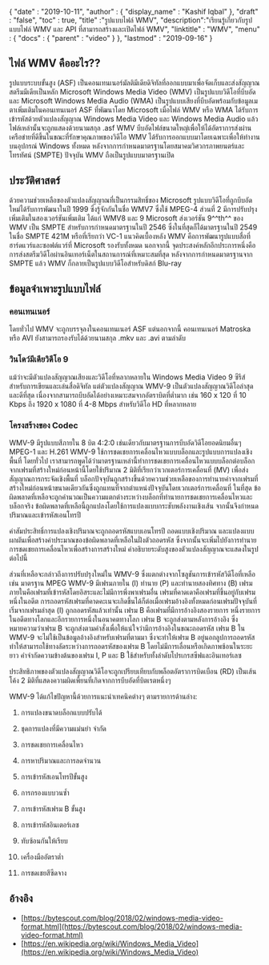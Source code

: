 {
  "date" : "2019-10-11",
  "author" : {
    "display_name" : "Kashif Iqbal"
},
  "draft" : "false",
  "toc" : true,
  "title" :"รูปแบบไฟล์ WMV",
  "description":"เรียนรู้เกี่ยวกับรูปแบบไฟล์ WMV และ API ที่สามารถสร้างและเปิดไฟล์ WMV",
  "linktitle" : "WMV",
  "menu" : {
    "docs" : {
      "parent" : "video"
}
},
  "lastmod" : "2019-09-16"
}

## ไฟล์ WMV คืออะไร??

รูปแบบระบบขั้นสูง (ASF) เป็นคอนเทนเนอร์มัลติมีเดียดิจิทัลที่ออกแบบมาเพื่อจัดเก็บและส่งสัญญาณสตรีมมีเดียเป็นหลัก Microsoft Windows Media Video (WMV) เป็นรูปแบบวิดีโอที่บีบอัด และ Microsoft Windows Media Audio (WMA) เป็นรูปแบบเสียงที่บีบอัดพร้อมกับข้อมูลเมตาเพิ่มเติมในคอนเทนเนอร์ ASF ที่พัฒนาโดย Microsoft เมื่อไฟล์ WMV หรือ WMA ได้รับการเข้ารหัสด้วยตัวแปลงสัญญาณ Windows Media Video และ Windows Media Audio แล้ว ไฟล์เหล่านั้นจะถูกแสดงด้วยนามสกุล .asf WMV บีบอัดไฟล์ขนาดใหญ่เพื่อให้ได้อัตราการส่งผ่านเครือข่ายที่ดีขึ้นในขณะที่รักษาคุณภาพของวิดีโอ WMV ได้รับการออกแบบมาโดยเฉพาะเพื่อให้ทำงานบนอุปกรณ์ Windows ทั้งหมด หลังจากการกำหนดมาตรฐานโดยสมาคมวิศวกรภาพยนตร์และโทรทัศน์ (SMPTE) ปัจจุบัน WMV ถือเป็นรูปแบบมาตรฐานเปิด

## ประวัติศาสตร์ ##

ด้วยความช่วยเหลือของตัวแปลงสัญญาณที่เป็นกรรมสิทธิ์ของ Microsoft รูปแบบวิดีโอที่ถูกบีบอัดใหม่ได้รับการพัฒนาในปี 1999 ซึ่งรู้จักกันในชื่อ WMV7 ซึ่งใช้ MPEG-4 ส่วนที่ 2 มีการปรับปรุงเพิ่มเติมในสองเวอร์ชันเพิ่มเติม ได้แก่ WMV8 และ 9 Microsoft ส่งเวอร์ชัน 9^^th^^ ของ WMV เป็น SMPTE สำหรับการกำหนดมาตรฐานในปี 2546 ซึ่งในที่สุดก็ได้มาตรฐานในปี 2549 ในชื่อ SMPTE 421M หรือที่เรียกว่า VC-1 แนวคิดเบื้องหลัง WMV คือการพัฒนารูปแบบสื่อที่ฮาร์ดแวร์และซอฟต์แวร์ที่ Microsoft รองรับทั้งหมด นอกจากนี้ จุดประสงค์หลักอีกประการหนึ่งคือการส่งสตรีมวิดีโอผ่านอินเทอร์เน็ตในสถานการณ์ที่เหมาะสมที่สุด หลังจากการกำหนดมาตรฐานจาก SMPTE แล้ว WMV ก็กลายเป็นรูปแบบวิดีโอสำหรับดิสก์ Blu-ray

## ข้อมูลจำเพาะรูปแบบไฟล์

### คอนเทนเนอร์

โดยทั่วไป WMV จะถูกบรรจุลงในคอนเทนเนอร์ ASF แต่นอกจากนี้ คอนเทนเนอร์ Matroska หรือ AVI ยังสามารถรองรับได้ด้วยนามสกุล .mkv และ .avi ตามลำดับ

### วินโดว์มีเดียวิดีโอ 9

แม้ว่าจะมีตัวแปลงสัญญาณเสียงและวิดีโอที่หลากหลายใน Windows Media Video 9 ซีรีส์สำหรับการเขียนและเล่นสื่อดิจิทัล แต่ตัวแปลงสัญญาณ WMV-9 เป็นตัวแปลงสัญญาณวิดีโอล่าสุดและดีที่สุด เนื่องจากสามารถบีบอัดได้อย่างเหมาะสมจากอัตราบิตที่ต่ำมาก เช่น 160 x 120 ที่ 10 Kbps ถึง 1920 x 1080 ที่ 4-8 Mbps สำหรับวิดีโอ HD ที่หลากหลาย

### โครงสร้างของ Codec

WMV-9 มีรูปแบบสีภายใน 8 บิต 4:2:0 เช่นเดียวกับมาตรฐานการบีบอัดวิดีโอยอดนิยมอื่นๆ MPEG-1 และ H.261 WMV-9 ใช้การชดเชยการเคลื่อนไหวแบบบล็อกและรูปแบบการแปลงเชิงพื้นที่ โดยทั่วไป เราสามารถพูดได้ว่ามาตรฐานเหล่านี้ทำการชดเชยการเคลื่อนไหวแบบบล็อกต่อบล็อกจากเฟรมที่สร้างใหม่ก่อนหน้านี้โดยใช้ปริมาณ 2 มิติที่เรียกว่าเวกเตอร์การเคลื่อนที่ (MV) เพื่อส่งสัญญาณการกระจัดเชิงพื้นที่ บล็อกปัจจุบันถูกสร้างขึ้นด้วยความช่วยเหลือของการทำนายค่าจากเฟรมที่สร้างใหม่ก่อนหน้าขนาดเดียวกันซึ่งถูกแทนที่จากตำแหน่งปัจจุบันโดยเวกเตอร์การเคลื่อนที่ ในที่สุด ข้อผิดพลาดที่เหลือจะถูกคำนวณเป็นความแตกต่างระหว่างบล็อกที่ทำนายการชดเชยการเคลื่อนไหวและบล็อกจริง ข้อผิดพลาดที่เหลือนี้ถูกแปลงโดยใช้การแปลงแบบกระชับพลังงานเชิงเส้น จากนั้นจึงกำหนดปริมาณและเข้ารหัสเอนโทรปี

ค่าสัมประสิทธิ์การแปลงเชิงปริมาณจะถูกถอดรหัสแบบเอนโทรปี ถอดแบบเชิงปริมาณ และแปลงแบบผกผันเพื่อสร้างค่าประมาณของข้อผิดพลาดที่เหลือในฝั่งตัวถอดรหัส ซึ่งจากนั้นจะเพิ่มไปยังการทำนายการชดเชยการเคลื่อนไหวเพื่อสร้างการสร้างใหม่ คำอธิบายระดับสูงของตัวแปลงสัญญาณจะแสดงในรูปต่อไปนี้

ส่วนที่เหลือจะกล่าวถึงการปรับปรุงใหม่ใน WMV-9 ซึ่งแตกต่างจากโซลูชันการเข้ารหัสวิดีโอที่เหลือ เช่น มาตรฐาน MPEG WMV-9 มีเฟรมภายใน (I) ทำนาย (P) และทำนายสองทิศทาง (B) เฟรมภายในคือเฟรมที่เข้ารหัสโดยอิสระและไม่มีการพึ่งพาเฟรมอื่น เฟรมที่คาดเดาคือเฟรมที่ขึ้นอยู่กับเฟรมหนึ่งในอดีต การถอดรหัสเฟรมที่คาดคะเนจะเกิดขึ้นได้ก็ต่อเมื่อเฟรมอ้างอิงทั้งหมดก่อนเฟรมปัจจุบันที่เริ่มจากเฟรมล่าสุด (I) ถูกถอดรหัสแล้วเท่านั้น เฟรม B คือเฟรมที่มีการอ้างอิงสองรายการ หนึ่งรายการในอดีตทางโลกและอีกรายการหนึ่งในอนาคตทางโลก เฟรม B จะถูกส่งตามหลังการอ้างอิง ซึ่งหมายความว่าเฟรม B จะถูกส่งตามคำสั่งเพื่อให้แน่ใจว่ามีการอ้างอิงในขณะถอดรหัส เฟรม B ใน WMV-9 จะไม่ใช้เป็นข้อมูลอ้างอิงสำหรับเฟรมที่ตามมา ซึ่งจะทำให้เฟรม B อยู่นอกลูปการถอดรหัส ทำให้สามารถใช้ทางลัดระหว่างการถอดรหัสของเฟรม B โดยไม่มีการเลื่อนหรือเกิดภาพซ้อนในระยะยาว คำจำกัดความข้างต้นของเฟรม I, P และ B ใช้สำหรับทั้งลำดับโปรเกรสซีฟและอินเทอร์เลซ

ประสิทธิภาพของตัวแปลงสัญญาณวิดีโอจะถูกเปรียบเทียบกับพล็อตอัตราการบิดเบือน (RD) เป็นเส้นโค้ง 2 มิติที่แสดงความผิดเพี้ยนที่เกิดจากการบีบอัดที่บิตเรตหนึ่งๆ

WMV-9 ได้แก้ไขปัญหานี้ด้วยการแนะนำเทคนิคต่างๆ ตามรายการด้านล่าง:

1. การแปลงขนาดบล็อกแบบปรับได้

2. ชุดการแปลงที่มีความแม่นยำ จำกัด

3. การชดเชยการเคลื่อนไหว

4. การหาปริมาณและการลดจำนวน

5. การเข้ารหัสเอนโทรปีขั้นสูง

6. การกรองแบบวนซ้ำ

7. การเข้ารหัสเฟรม B ขั้นสูง

8. การเข้ารหัสอินเตอร์เลซ

9. ทับซ้อนกันให้เรียบ

10. เครื่องมืออัตราต่ำ

11. การชดเชยสีซีดจาง

## อ้างอิง ##

* [https://bytescout.com/blog/2018/02/windows-media-video-format.html](https://bytescout.com/blog/2018/02/windows-media-video-format.html)
* [https://en.wikipedia.org/wiki/Windows_Media_Video](https://en.wikipedia.org/wiki/Windows_Media_Video)


